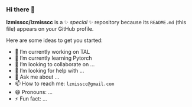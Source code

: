 ### Hi there 👋


**lzmisscc/lzmisscc** is a ✨ _special_ ✨ repository because its `README.md` (this file) appears on your GitHub profile.

Here are some ideas to get you started:

- 🔭 I’m currently working on TAL
- 🌱 I’m currently learning Pytorch
- 👯 I’m looking to collaborate on ...
- 🤔 I’m looking for help with ...
- 💬 Ask me about ...
- 📫 How to reach me: `lzmisscc@gmail.com`
- 😄 Pronouns: ...
- ⚡ Fun fact: ...

